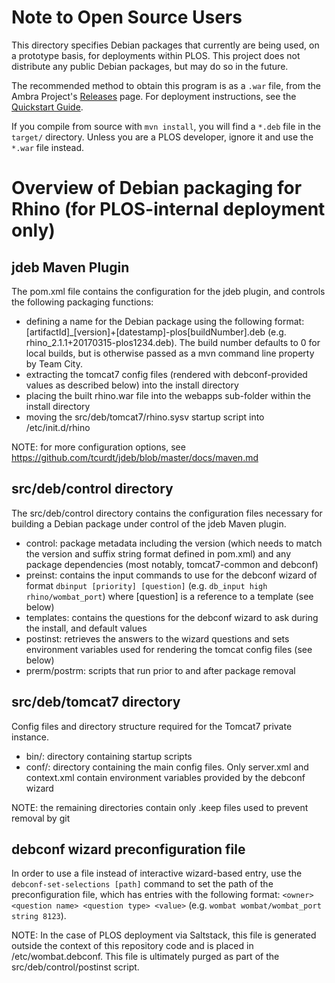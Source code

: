 # Note to Open Source Users #

This directory specifies Debian packages that currently are being used, on a
prototype basis, for deployments within PLOS. This project does not distribute
any public Debian packages, but may do so in the future.

The recommended method to obtain this program is as a `.war` file, from the
Ambra Project's [Releases][release] page. For deployment instructions, see the
[Quickstart Guide][quickstart].

  [release]:    https://plos.github.io/ambraproject/Releases.html
  [quickstart]: https://plos.github.io/ambraproject/Quickstart-Guide.html

If you compile from source with `mvn install`, you will find a `*.deb` file in
the `target/` directory. Unless you are a PLOS developer, ignore it and use the
`*.war` file instead.


# Overview of Debian packaging for Rhino (for PLOS-internal deployment only) #

## jdeb Maven Plugin ##

The pom.xml file contains the configuration for the jdeb plugin, and controls the following packaging functions:
* defining a name for the Debian package using the following format: [artifactId]_[version]+[datestamp]-plos[buildNumber].deb
  (e.g. rhino_2.1.1+20170315-plos1234.deb). The build number defaults to 0 for local builds, but is otherwise passed as a mvn
  command line property by Team City.
* extracting the tomcat7 config files (rendered with debconf-provided values as described below) into the install directory
* placing the built rhino.war file into the webapps sub-folder within the install directory
* moving the src/deb/tomcat7/rhino.sysv startup script into /etc/init.d/rhino

NOTE: for more configuration options, see https://github.com/tcurdt/jdeb/blob/master/docs/maven.md

## src/deb/control directory ##

The src/deb/control directory contains the configuration files necessary for building a Debian package under
control of the jdeb Maven plugin.
* control:      package metadata including the version (which needs to match the version and suffix string format defined
                in pom.xml) and any package dependencies (most notably, tomcat7-common and debconf)
* preinst:      contains the input commands to use for the debconf wizard of format `dbinput [priority] [question]`
                (e.g. `db_input high rhino/wombat_port`) where [question] is a reference to a template (see below)
* templates:    contains the questions for the debconf wizard to ask during the install, and default values
* postinst:     retrieves the answers to the wizard questions and sets environment variables used for rendering the
                tomcat config files (see below)
* prerm/postrm: scripts that run prior to and after package removal


## src/deb/tomcat7 directory ##

Config files and directory structure required for the Tomcat7 private instance.
* bin/:         directory containing startup scripts
* conf/:        directory containing the main config files. Only server.xml and context.xml contain environment
                variables provided by the debconf wizard

NOTE: the remaining directories contain only .keep files used to prevent removal by git

## debconf wizard preconfiguration file ##

In order to use a file instead of interactive wizard-based entry, use the `debconf-set-selections [path]` command to set
the path of the preconfiguration file, which has entries with the following format:
`<owner> <question name> <question type> <value>` (e.g. `wombat wombat/wombat_port	string 8123`).

NOTE: In the case of PLOS deployment via Saltstack, this file is generated outside the context of this repository code
      and is placed in /etc/wombat.debconf. This file is ultimately purged as part of the src/deb/control/postinst script.